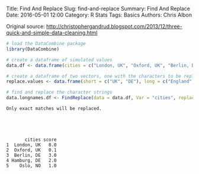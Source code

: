 Title: Find And Replace
Slug: find-and-replace
Summary: Find And Replace
Date: 2016-05-01 12:00
Category: R Stats
Tags: Basics
Authors: Chris Albon


Original source: http://christophergandrud.blogspot.com/2013/12/three-quick-and-simple-data-cleaning.html


```R
# load the DataCombine package
library(DataCombine)
```


```R
# create a dataframe of simulated values
data.df <- data.frame(cities = c("London, UK", "Oxford, UK", "Berlin, DE", "Hamburg, DE", "Oslo, NO"), score = c(8, 0.1, 3, 2, 1))
```


```R
# create a dataframe of two vectors, one with the characters to be replaced and the other with what to replace it with
replace.values <- data.frame(short = c("UK", "DE"), long = c("England", "Germany"))
```


```R
# find and replace the character strings
data.longnames.df <- FindReplace(data = data.df, Var = "cities", replaceData = replace.values, from = "short", to = "long"); data.longnames.df
```

    Only exact matches will be replaced.





           cities score
    1  London, UK   8.0
    2  Oxford, UK   0.1
    3  Berlin, DE   3.0
    4 Hamburg, DE   2.0
    5    Oslo, NO   1.0
